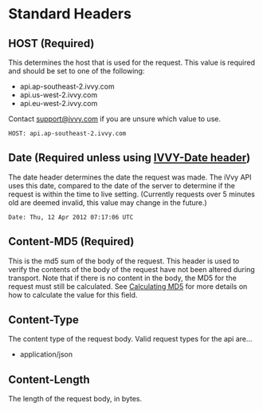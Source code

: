 # Standard Headers

## HOST \(Required\)

This determines the host that is used for the request. This value is required and should be set to one of the following:

* api.ap-southeast-2.ivvy.com
* api.us-west-2.ivvy.com
* api.eu-west-2.ivvy.com

Contact [support@ivvy.com](mailto:support@ivvy.com) if you are unsure which value to use.

`HOST: api.ap-southeast-2.ivvy.com`

## Date \(Required unless using [IVVY-Date header](custom-headers.md#ivvy-date-optional)\)

The date header determines the date the request was made. The iVvy API uses this date, compared to the date of the server to determine if the request is within the time to live setting. \(Currently requests over 5 minutes old are deemed invalid, this value may change in the future.\)

`Date: Thu, 12 Apr 2012 07:17:06 UTC`

## Content-MD5 \(Required\)

This is the md5 sum of the body of the request. This header is used to verify the contents of the body of the request have not been altered during transport. Note that if there is no content in the body, the MD5 for the request must still be calculated. See [Calculating MD5](../../../development-reference/calculating-md5.md) for more details on how to calculate the value for this field.

## Content-Type

The content type of the request body. Valid request types for the api are...

* application/json

## Content-Length

The length of the request body, in bytes.

